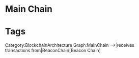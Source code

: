 # Main Chain

# Tags

Category:BlockchainArchitecture
Graph:MainChain -->|receives transactions from|BeaconChain[Beacon Chain]
